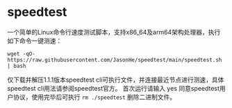 # speedtest

一个简单的Linux命令行速度测试脚本，支持x86_64及arm64架构处理器，执行如下命令一键测速：

```
wget -qO- https://raw.githubusercontent.com/JasonHe/speedtest/main/speedtest.sh | bash
```

仅下载并解压1.1.1版本speedtest cli可执行文件，并连接最近节点进行测速，具体speedtest cli用法请参阅speedtest官方。
首次运行请输入 yes 同意speedtest用户协议，使用完毕后可执行 `rm ./speedtest` 删除二进制文件。
